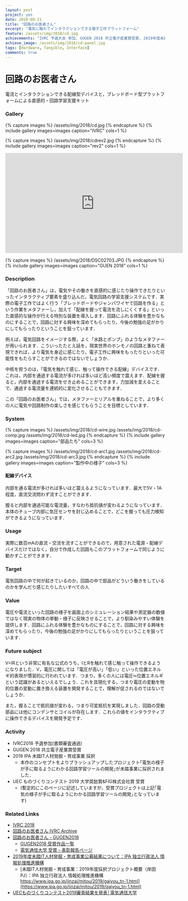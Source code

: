 ```yaml
---
layout: post
project: yes
date: 2018-09-21
title: "回路のお医者さん"
excerpt: "電気に触れてインタラクションできる電子工作プラットフォーム"
feature: /assets/img/2018/cd.jpg
achievements: "IVRC 予選大会 参加, GUGEN 2018 共立電子産業賞受賞, 2019年度未踏IT人材発掘・育成事業 採択, 大学内ものづくりコンテスト 大学奨励賞＆協賛企業賞受賞"
achieve_image: /assets/img/2018/cd-panel.jpg
tags: [Hardware, Tangible, Interface]
comments: true
---
```


# 回路のお医者さん

電流とインタラクションできる配線型デバイスと，ブレッドボード型プラットフォームによる直感的・回路学習支援キット

### Gallery

  
  {% capture images %}
  /assets/img/2018/cd.jpg
  {% endcapture %}
  {% include gallery images=images caption="IVRC" cols=1 %}

  {% capture images %}
  /assets/img/2018/cdrev2.jpg
  {% endcapture %}
  {% include gallery images=images caption="rev2" cols=1 %}

  <iframe width="560" height="315" src="https://www.youtube.com/embed/fnSSHp3P29M" frameborder="0" allow="accelerometer; autoplay; encrypted-media; gyroscope; picture-in-picture" allowfullscreen></iframe>

  {% capture images %}
  /assets/img/2018/DSC02703.JPG
  {% endcapture %}
  {% include gallery images=images caption="GUEN 2018" cols=1 %}

### Description

「回路のお医者さん」は，電気やその働きを直感的に感じたり操作できたりといったインタラクティブ要素を盛り込んだ，電気回路の学習支援システムです．実際の電子工作ではよく行う「ブレッドボードやジャンパワイヤで回路を作る」という作業をメタファーし，加えて「配線を握って電流を流しにくくする」といった直感的な操作が行える特別な装置を導入します．回路にふれる体験を豊かなものにすることで，回路に対する興味を深めてもらったり，今後の勉強の足がかりにしてもらったりということを狙っています．

例えば，電気回路をイメージする際，よく「水路とポンプ」のようなメタファーが用いられます．こういったたとえ話を，現実世界のホンモノの回路と重ねて表現できれば，より電気を身近に感じたり，電子工作に興味をもったりといった可能性をもたらすことができるのではないでしょうか．

中核を担うのは，「電気を触れて感じ、触って操作できる配線」デバイスです．これは，内部を通過する電流が多ければ多いほど高い頻度で震えます．配線を握ると，内部を通過する電流をせき止めることができます，力加減を変えることで、通過する電流量を連続的に変化させることもできます．

この「回路のお医者さん」では，メタファーとリアルを重ねることで，より多くの人に電気や回路制作の楽しさを感じてもらうことを目標としています．

### System

  {% capture images %}
  /assets/img/2018/cd-wire.jpg
  /assets/img/2018/cd-comp.jpg
  /assets/img/2018/cd-led.jpg
  {% endcapture %}
  {% include gallery images=images caption="部品たち" cols=3 %}

  {% capture images %}
  /assets/img/2018/cd-arc1.jpg
  /assets/img/2018/cd-arc2.jpg
  /assets/img/2018/cd-arc3.jpg
  {% endcapture %}
  {% include gallery images=images caption="製作中の様子" cols=3 %}

#### 配線デバイス

内部を通る電流が多ければ多いほど震えるようになっています．最大で5V・1A程度，直流交流問わず流すことができます．

握ると内部を通過可能な電流量，すなわち抵抗値が変わるようになっています．本体のチューブ内部に気圧センサを封じ込めることで，どこを握っても圧力検知ができるようになっています．

### Usage

実際に数百mAの直流・交流を流すことができるので，用意された電源・配線デバイスだけではなく，自分で作成した回路もこのプラットフォームで同じように動かすことができます．

### Target

電気回路の中で何が起きているのか，回路の中で部品がどういう働きをしているのかを学んだり感じたりしたいすべての人

### Value

電圧や電流といった回路の様子を画面上のシミュレーション結果や測定器の数値ではなく現実の物体の挙動・様子に反映させることで，より馴染みやすい体験を提供します．回路にふれる体験を豊かなものにすることで，回路に対する興味を深めてもらったり，今後の勉強の足がかりにしてもらったりということを狙っています．

### Future subject

V=IRという非常に有名な公式のうち，IとRを触れて感じ触って操作できるようになりました．V，電圧に関しては「電圧が高い」「低い」といった位置エネルギ的表現が慣習的に行われています．つまり，多くの人には電圧≒位置エネルギという認識があるといえるでしょう．これを具現化する，つまり電圧の変動を物的位置の変動に置き換える装置を開発することで，理解が促されるのではないでしょうか．

また，握ることで抵抗値が変わる，つまり可変抵抗を実現しました．回路の受動部品には他にコンデンサとコイルが存在します．これらの値をインタラクティブに操作できるデバイスを開発予定です．

### Activity

* IVRC2018 予選参加(書類審査通過)
* GUGEN 2018 共立電子産業賞受賞
* 2019 IPA 未踏IT人材発掘・育成事業 採択
  * 本作のコンセプトをよりブラッシュアップしたプロジェクト｢電気の様子が手に取るようにわかる回路学習ツールの開発｣が未踏事業に採択されました．
* UEC ものづくりコンテスト 2019 大学奨励賞&FIG株式会社賞 受賞
  * (暫定的にこのページに記述していますが，受賞プロジェクトは上記｢電気の様子が手に取るようにわかる回路学習ツールの開発｣となっています)

### Related Links

* [IVRC 2018](http://ivrc.net/2018/)
* [回路のお医者さん IVRC Archive](http://ivrc.net/archive/%E5%9B%9E%E8%B7%AF%E3%81%AE%E3%81%8A%E5%8C%BB%E8%80%85%E3%81%95%E3%82%932018/)
* [回路のお医者さん - GUGEN2018](https://gugen.jp/?p=5328)
  * [GUGEN2018 受賞作品一覧](https://gugen.jp/2018contest-result)
  * [電気通信大学 受賞・表彰報告ページ](https://www.uec.ac.jp/news/prize/2018/20181207_1489.html)
* [2019年度未踏IT人材発掘・育成事業公募結果について：IPA 独立行政法人 情報処理推進機構](https://www.ipa.go.jp/jinzai/mitou/2019/koubokekka_index.html)
  * [未踏IT人材発掘・育成事業：2019年度採択プロジェクト概要（岸田PJ）：IPA 独立行政法人 情報処理推進機構 https://www.ipa.go.jp/jinzai/mitou/2019/gaiyou_tn-1.html](https://www.ipa.go.jp/jinzai/mitou/2019/gaiyou_tn-1.html)
* [UECものづくりコンテスト2019審査結果を発表│電気通信大学](https://www.uec.ac.jp/news/announcement/2019/20190628_1920.html)